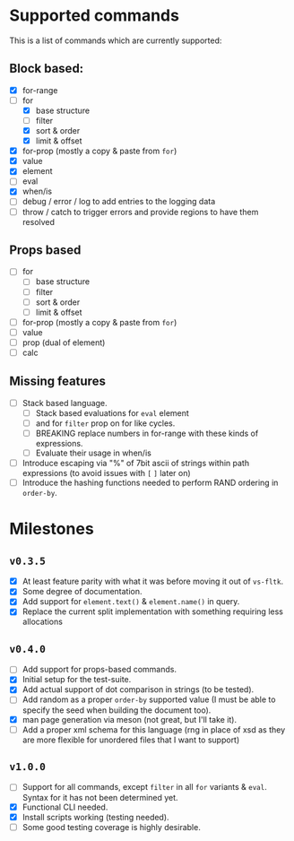 # Supported commands

This is a list of commands which are currently supported:

## Block based:

- [x] for-range
- [ ] for
  - [x] base structure
  - [ ] filter
  - [x] sort & order
  - [x] limit & offset
- [x] for-prop (mostly a copy & paste from `for`)
- [x] value
- [x] element
- [ ] eval
- [x] when/is
- [ ] debug / error / log to add entries to the logging data
- [ ] throw / catch to trigger errors and provide regions to have them resolved

## Props based

- [ ] for
  - [ ] base structure
  - [ ] filter
  - [ ] sort & order
  - [ ] limit & offset
- [ ] for-prop (mostly a copy & paste from `for`)
- [ ] value
- [ ] prop (dual of element)
- [ ] calc

## Missing features

- [ ] Stack based language.
  - [ ] Stack based evaluations for `eval` element
  - [ ] and for `filter` prop on for like cycles.
  - [ ] BREAKING replace numbers in for-range with these kinds of expressions.
  - [ ] Evaluate their usage in when/is
- [ ] Introduce escaping via "%" of 7bit ascii of strings within path expressions (to avoid issues with `[` `]` later on)
- [ ] Introduce the hashing functions needed to perform RAND ordering in `order-by`.

# Milestones

## `v0.3.5`

- [x] At least feature parity with what it was before moving it out of `vs-fltk`.
- [x] Some degree of documentation.
- [x] Add support for `element.text()` & `element.name()` in query.
- [x] Replace the current split implementation with something requiring less allocations

## `v0.4.0`

- [ ] Add support for props-based commands.
- [x] Initial setup for the test-suite.
- [x] Add actual support of dot comparison in strings (to be tested).
- [ ] Add random as a proper `order-by` supported value (I must be able to specify the seed when building the document too).
- [x] man page generation via meson (not great, but I'll take it).
- [ ] Add a proper xml schema for this language (rng in place of xsd as they are more flexible for unordered files that I want to support)

## `v1.0.0`

- [ ] Support for all commands, except `filter` in all `for` variants & `eval`. Syntax for it has not been determined yet.
- [x] Functional CLI needed.
- [x] Install scripts working (testing needed).
- [ ] Some good testing coverage is highly desirable.
